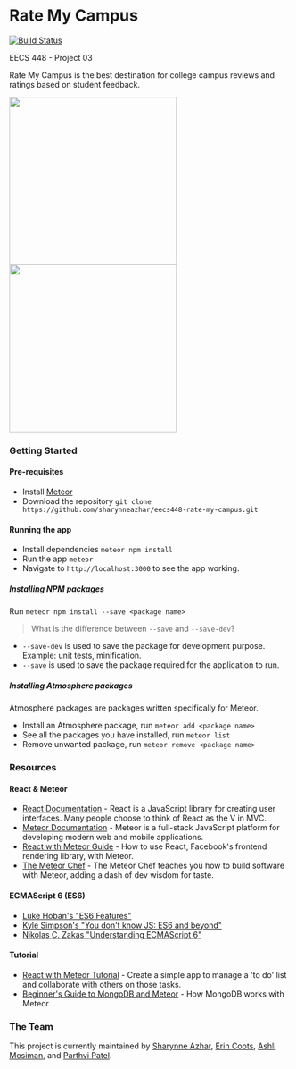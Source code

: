 # Rate My Campus

[![Build Status](https://travis-ci.org/sharynneazhar/eecs448-rate-my-campus.svg?branch=master)](https://travis-ci.org/sharynneazhar/eecs448-rate-my-campus)

EECS 448 - Project 03

Rate My Campus is the best destination for college campus reviews and ratings
based on student feedback.

<a href="[http://i.imgur.com/tlfimbK.png]">
  <img src="http://i.imgur.com/tlfimbK.png" height="300" />
</a>
<a href="http://i.imgur.com/30UCTYa.png">
  <img src="http://i.imgur.com/30UCTYa.png" height="300" />
</a>

### Getting Started
#### Pre-requisites
- Install [Meteor][9]
- Download the repository
  `git clone https://github.com/sharynneazhar/eecs448-rate-my-campus.git`

#### Running the app
- Install dependencies `meteor npm install`
- Run the app `meteor`
- Navigate to `http://localhost:3000` to see the app working.

##### Installing NPM packages
Run `meteor npm install --save <package name>`
> What is the difference between `--save` and `--save-dev`?  
- `--save-dev` is used to save the package for development purpose. Example:
unit tests, minification.
- `--save` is used to save the package required for the application to run.

##### Installing Atmosphere packages
Atmosphere packages are packages written specifically for Meteor.
- Install an Atmosphere package, run `meteor add <package name>`
- See all the packages you have installed, run `meteor list`
- Remove unwanted package, run `meteor remove <package name>`

### Resources
#### React & Meteor
- [React Documentation][4] - React is a JavaScript library for creating user
interfaces. Many people choose to think of React as the V in MVC.
- [Meteor Documentation][1] - Meteor is a full-stack JavaScript platform for
developing modern web and mobile applications.
- [React with Meteor Guide][2] - How to use React, Facebook's frontend
rendering library, with Meteor.
- [The Meteor Chef][13] - The Meteor Chef teaches you how to build software with Meteor, adding a dash of dev wisdom for taste.

#### ECMAScript 6 (ES6)
- [Luke Hoban's "ES6 Features"][10]
- [Kyle Simpson's "You don't know JS: ES6 and beyond"][11]
- [Nikolas C. Zakas "Understanding ECMAScript 6"][12]

#### Tutorial
- [React with Meteor Tutorial][3] - Create a simple app to manage a 'to do'
list and collaborate with others on those tasks.
- [Beginner's Guide to MongoDB and Meteor][14] - How MongoDB works with Meteor


### The Team
This project is currently maintained by [Sharynne Azhar][5], [Erin Coots][6],
[Ashli Mosiman][7], and [Parthvi Patel][8].


[1]: http://docs.meteor.com/#/full/
[2]: https://guide.meteor.com/react.html
[3]: https://www.meteor.com/tutorials/react/creating-an-app
[4]: https://facebook.github.io/react/docs/getting-started.html
[5]: https://github.com/sharynneazhar
[6]: https://github.com/erincoots
[7]: https://github.com/ashlimosiman
[8]: https://github.com/parthvip28
[9]: https://www.meteor.com/install
[10]: https://github.com/lukehoban/es6features#readme
[11]: https://github.com/getify/You-Dont-Know-JS/tree/master/es6%20%26%20beyond
[12]: https://github.com/nzakas/understandinges6
[13]: https://themeteorchef.com/
[14]: http://meteortips.com/first-meteor-tutorial/databases-part-1/
[15]: https://guide.meteor.com/testing.html
